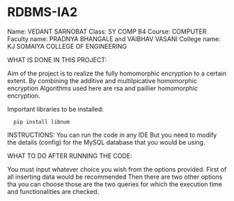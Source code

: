 # RDBMS-IA2

Name: VEDANT SARNOBAT
Class: SY COMP B4
Course: COMPUTER
Faculty name: PRADNYA BHANGALE and VAIBHAV VASANI
College name: KJ SOMAIYA COLLEGE OF ENGINEERING

WHAT IS DONE IN THIS PROJECT:

Aim of the project is to realize the fully homomorphic encryption to a certain extent. By combining the additive and multilpicative homomorphic encryption
Algorithms used here are rsa and paillier homomorphic encryption.


Important libraries to be installed:
```
  pip install libnum
 ```

INSTRUCTIONS:
You can run the code in any IDE
But you need to modify the details (config) for the MySQL database that you would be using.

WHAT TO DO AFTER RUNNING THE CODE:

  You must input whatever choice you wish from the options provided.
  First of all inserting data would be recommended
  Then there are two other options tha you can choose those are the two queries for which the execution time and functionalities are checked.
